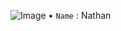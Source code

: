 ![Image](https://github.com/user-attachments/assets/f87c755c-3350-47f5-bdf2-c65cedd4ba81)    • `Name` : Nathan
